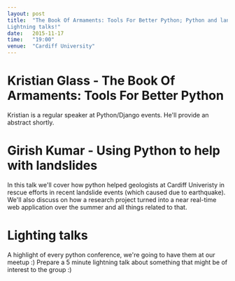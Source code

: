 ```yaml
---
layout: post
title:  "The Book Of Armaments: Tools For Better Python; Python and land slides;
Lightning talks!"
date:   2015-11-17
time:   "19:00"
venue:  "Cardiff University"
---
```


# Kristian Glass - The Book Of Armaments: Tools For Better Python

Kristian is a regular speaker at Python/Django events.
He'll provide an abstract shortly.

# Girish Kumar - Using Python to help with landslides

In this talk we'll cover how python helped geologists at Cardiff Univeristy in rescue efforts in recent landslide events (which caused due to earthquake). We'll also discuss on how a research project turned into a near real-time web application over the summer and all things related to that.

# Lighting talks

A highlight of every python conference, we're going to have them at our meetup
:)
Prepare a 5 minute lightning talk about something that might be of interest to
the group :)
